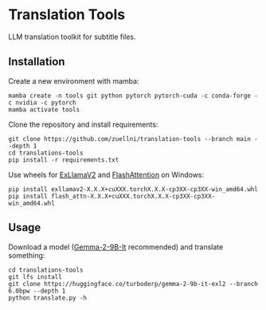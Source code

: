 # Translation Tools
LLM translation toolkit for subtitle files.

## Installation
Create a new environment with mamba:
```
mamba create -n tools git python pytorch pytorch-cuda -c conda-forge -c nvidia -c pytorch
mamba activate tools
```

Clone the repository and install requirements:
```
git clone https://github.com/zuellni/translation-tools --branch main --depth 1
cd translations-tools
pip install -r requirements.txt
```

Use wheels for [ExLlamaV2](https://github.com/turboderp/exllamav2/releases/latest) and [FlashAttention](https://github.com/bdashore3/flash-attention/releases/latest) on Windows:
```
pip install exllamav2-X.X.X+cuXXX.torchX.X.X-cp3XX-cp3XX-win_amd64.whl
pip install flash_attn-X.X.X+cuXXX.torchX.X.X-cp3XX-cp3XX-win_amd64.whl
```

## Usage
Download a model ([Gemma-2-9B-It](https://huggingface.co/turboderp/gemma-2-9b-it-exl2) recommended) and translate something:
```
cd translations-tools
git lfs install
git clone https://huggingface.co/turboderp/gemma-2-9b-it-exl2 --branch 6.0bpw --depth 1
python translate.py -h
```
